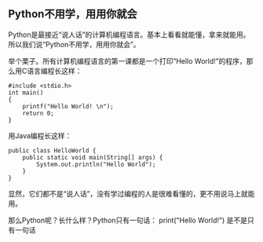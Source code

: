 ## Python不用学，用用你就会

Python是最接近“说人话”的计算机编程语言。基本上看看就能懂，拿来就能用。所以我们说“Python不用学，用用你就会”。

举个栗子。所有计算机编程语言的第一课都是一个打印“Hello World!”的程序，那么用C语言编程长这样：
```
#include <stdio.h>
int main()
{
    printf("Hello World! \n");
    return 0;
}
```
用Java编程长这样：
```
public class HelloWorld {
    public static void main(String[] args) {
        System.out.println("Hello World");
    }
}
```
显然，它们都不是“说人话”，没有学过编程的人是很难看懂的，更不用说马上就能用。

那么Python呢？长什么样？Python只有一句话：
  print("Hello World!")
是不是只有一句话
